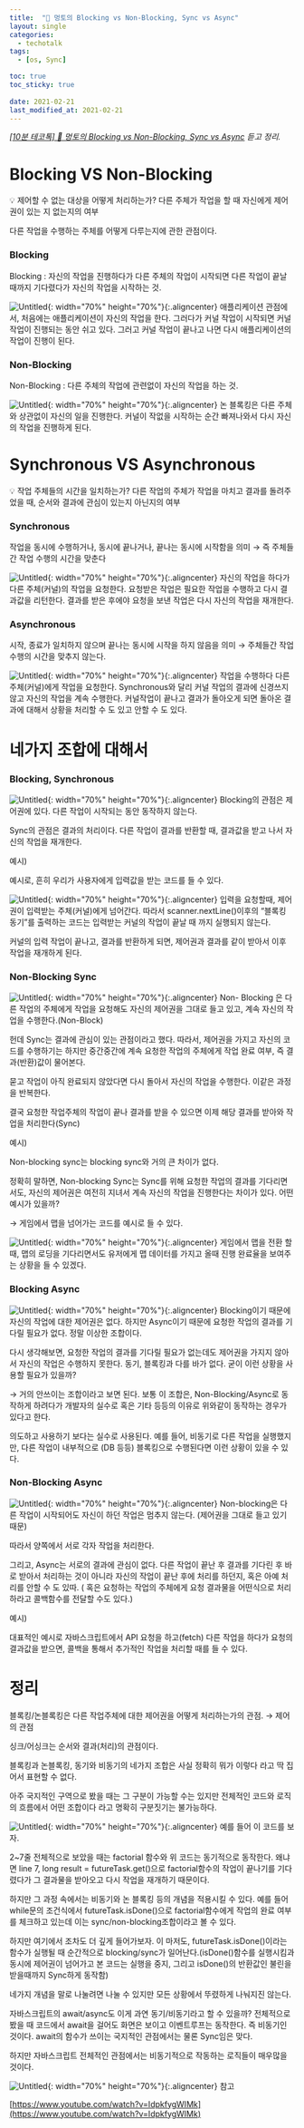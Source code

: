 ```yaml
---
title:  "🐰 멍토의 Blocking vs Non-Blocking, Sync vs Async"
layout: single
categories:
  - techotalk
tags:
  - [os, Sync]

toc: true
toc_sticky: true
 
date: 2021-02-21
last_modified_at: 2021-02-21
---
```




*[[10분 테코톡] 🐰 멍토의 Blocking vs Non-Blocking, Sync vs Async](https://www.youtube.com/watch?v=oEIoqGd-Sns&t=320s) 듣고 정리.*

# Blocking  VS Non-Blocking

<aside>
💡 제어할 수 없는 대상을 어떻게 처리하는가?
다른 주체가 작업을 할 때 자신에게 제어권이 있는 지 없는지의 여부

</aside>

다른 작업을 수행하는 주체를 어떻게 다루는지에 관한 관점이다.

### Blocking

Blocking : 자신의 작업을 진행하다가 다른 주체의 작업이 시작되면 다른 작업이 끝날 때까지 기다렸다가 자신의 작업을 시작하는 것.

![Untitled](./../../assets/img/%E1%84%86%E1%85%A5%E1%86%BC%E1%84%90%E1%85%A9%E1%84%8B%E1%85%B4%20Bl%207cd21/Untitled.png){: width="70%" height="70%"}{:.aligncenter}
애플리케이션 관점에서, 처음에는 애플리케이션이 자신의 작업을 한다. 그러다가 커널 작업이 시작되면 커널 작업이 진행되는 동안 쉬고 있다. 그러고 커널 작업이 끝나고 나면 다시 애플리케이션의 작업이 진행이 된다.

### Non-Blocking

Non-Blocking : 다른 주체의 작업에 관련없이 자신의 작업을 하는 것.

![Untitled](./../../assets/img/%E1%84%86%E1%85%A5%E1%86%BC%E1%84%90%E1%85%A9%E1%84%8B%E1%85%B4%20Bl%207cd21/Untitled%201.png){: width="70%" height="70%"}{:.aligncenter}
논 블록킹은 다른 주체와 상관없이 자신의 일을 진행한다. 커널이 작없을 시작하는 순간 빠져나와서 다시 자신의 작업을 진행하게 된다.

# Synchronous VS Asynchronous

<aside>
💡 작업 주체들의 시간을 일치하는가?
다른 작업의 주체가 작업을 마치고 결과를 돌려주었을 때, 순서와 결과에 관심이 있는지 아닌지의 여부

</aside>

### Synchronous

작업을 동시에 수행하거나, 동시에 끝나거나, 끝나는 동시에 시작함을 의미 → 즉 주체들간 작업 수행의 시간을 맞춘다

![Untitled](./../../assets/img/%E1%84%86%E1%85%A5%E1%86%BC%E1%84%90%E1%85%A9%E1%84%8B%E1%85%B4%20Bl%207cd21/Untitled%202.png){: width="70%" height="70%"}{:.aligncenter}
자신의 작업을 하다가 다른 주체(커널)의 작업을 요청한다. 요청받은 작업은 필요한 작업을 수행하고 다시 결과값을 리턴한다. 결과를 받은 후에야 요청을 보낸 작업은 다시 자신의 작업을 재개한다.

### Asynchronous

시작, 종료가 일치하지 않으며 끝나는 동시에 시작을 하지 않음을 의미 → 주체들간 작업 수행의 시간을 맞추지 않는다.

![Untitled](./../../assets/img/%E1%84%86%E1%85%A5%E1%86%BC%E1%84%90%E1%85%A9%E1%84%8B%E1%85%B4%20Bl%207cd21/Untitled%203.png){: width="70%" height="70%"}{:.aligncenter}
작업을 수행하다 다른 주체(커널)에게 작업을 요청한다. Synchronous와 달리 커널 작업의 결과에 신경쓰지 않고 자신의 작업을 계속 수행한다. 커널작업이 끝나고 결과가 돌아오게 되면 돌아온 결과에 대해서 상황을 처리할 수 도 있고 안할 수 도 있다.

# 네가지 조합에 대해서

### Blocking, Synchronous

![Untitled](./../../assets/img/%E1%84%86%E1%85%A5%E1%86%BC%E1%84%90%E1%85%A9%E1%84%8B%E1%85%B4%20Bl%207cd21/Untitled.png){: width="70%" height="70%"}{:.aligncenter}
Blocking의 관점은 제어권에 있다. 다른 작업이 시작되는 동안 동작하지 않는다.

Sync의 관점은 결과의 처리이다. 다른 작업이 결과를 반환할 때, 결과값을 받고 나서 자신의 작업을 재개한다.

예시)

예시로, 흔히 우리가 사용자에게 입력값을 받는 코드를 들 수 있다.

![Untitled](./../../assets/img/%E1%84%86%E1%85%A5%E1%86%BC%E1%84%90%E1%85%A9%E1%84%8B%E1%85%B4%20Bl%207cd21/Untitled%204.png){: width="70%" height="70%"}{:.aligncenter}
입력을 요청할때, 제어권이 입력받는 주체(커널)에게 넘어간다. 따라서 scanner.nextLine()이후의 “블록킹 동기”를 출력하는 코드는 입력받는 커널의 작업이 끝날 때 까지 실행되지 않는다.

커널의 입력 작업이 끝나고, 결과를 반환하게 되면, 제어권과 결과를 같이 받아서 이후 작업을 재개하게 된다. 

### Non-Blocking Sync

![Untitled](./../../assets/img/%E1%84%86%E1%85%A5%E1%86%BC%E1%84%90%E1%85%A9%E1%84%8B%E1%85%B4%20Bl%207cd21/Untitled%205.png){: width="70%" height="70%"}{:.aligncenter}
Non- Blocking 은 다른 작업의 주체에게 작업을 요청해도 자신의 제어권을 그대로 들고 있고, 계속 자신의 작업을 수행한다.(Non-Block)

헌데 Sync는 결과에 관심이 있는 관점이라고 했다. 따라서, 제어권을 가지고 자신의 코드를 수행하기는 하지만 중간중간에 계속 요청한 작업의 주체에게 작업 완료 여부, 즉 결과(반환)값이 물어본다.

묻고 작업이 아직 완료되지 않았다면 다시 돌아서 자신의 작업을 수행한다. 이같은 과정을 반복한다.

결국 요청한 작업주체의 작업이 끝나 결과를 받을 수 있으면 이제 해당 결과를 받아와 작업을 처리한다(Sync)

예시)

Non-blocking sync는 blocking sync와 거의 큰 차이가 없다.

정확히 말하면, Non-blocking Sync는 Sync를 위해 요청한 작업의 결과를 기다리면서도, 자신의 제어권은 여전히 지녀서 계속 자신의 작업을 진행한다는 차이가 있다. 어떤 예시가 있을까?

→ 게임에서 맵을 넘어가는 코드를 예시로 들 수 있다.

![Untitled](./../../assets/img/%E1%84%86%E1%85%A5%E1%86%BC%E1%84%90%E1%85%A9%E1%84%8B%E1%85%B4%20Bl%207cd21/Untitled%206.png){: width="70%" height="70%"}{:.aligncenter}
 게임에서 맵을 전환 할 때, 맵의 로딩을 기다리면서도 유저에게 맵 데이터를 가지고 올때 진행 완료율을 보여주는 상황을 들 수 있겠다.

### Blocking Async

![Untitled](./../../assets/img/%E1%84%86%E1%85%A5%E1%86%BC%E1%84%90%E1%85%A9%E1%84%8B%E1%85%B4%20Bl%207cd21/Untitled%207.png){: width="70%" height="70%"}{:.aligncenter}
Blocking이기 때문에 자신의 작업에 대한 제어권은 없다. 하지만 Async이기 때문에 요청한 작업의 결과를 기다릴 필요가 없다. 정말 이상한 조합이다.

다시 생각해보면, 요청한 작업의 결과를 기다릴 필요가 없는데도 제어권을 가지지 않아서 자신의 작업은 수행하지 못한다.  동기, 블록킹과 다를 바가 없다. 굳이 이런 상황을 사용할 필요가 있을까?

→ 거의 안쓰이는 조합이라고 보면 된다. 보통 이 조합은, Non-Blocking/Async로 동작하게 하려다가 개발자의 실수로 혹은 기타 등등의 이유로 위와같이 동작하는 경우가 있다고 한다.

의도하고 사용하기 보다는 실수로 사용된다. 예를 들어, 비동기로 다른 작업을 실행했지만, 다른 작업이 내부적으로 (DB 등등) 블록킹으로 수행된다면 이런 상황이 있을 수 있다.

### Non-Blocking Async

![Untitled](./../../assets/img/%E1%84%86%E1%85%A5%E1%86%BC%E1%84%90%E1%85%A9%E1%84%8B%E1%85%B4%20Bl%207cd21/Untitled%208.png){: width="70%" height="70%"}{:.aligncenter}
Non-blocking은 다른 작업이 시작되어도 자신이 하던 작업은 멈추지 않는다. (제어권을 그대로 들고 있기 때문)

따라서 양쪽에서 서로 각자 작업을 처리한다.

그리고, Async는 서로의 결과에 관심이 없다. 다른 작업이 끝난 후 결과를 기다린 후 바로 받아서 처리하는 것이 아니라 자신의 작업이 끝난 후에 처리를 하던지, 혹은 아예 처리를 안할 수 도 있따. ( 혹은 요청하는 작업의 주체에게 요청 결과물을 어떤식으로 처리하라고 콜백함수를 전달할 수도 있다.)

예시)

대표적인 예시로 자바스크립트에서 API 요청을 하고(fetch) 다른 작업을 하다가 요청의 결과값을 받으면, 콜백을 통해서 추가적인 작업을 처리할 때를 들 수 있다. 

# 정리

블록킹/논블록킹은 다른 작업주체에 대한 제어권을 어떻게 처리하는가의 관점. → 제어의 관점

싱크/어싱크는 순서와 결과(처리)의 관점이다.

블록킹과 논블록킹, 동기와 비동기의 네가지 조합은 사실 정확히 뭐가 이렇다 라고 딱 집어서 표현할 수 없다.

아주 국지적인 구역으로 봤을 때는 그 구분이 가능할 수는 있지만 전체적인 코드와 로직의 흐름에서 어떤 조합이다 라고 명확히 구분짓기는 불가능하다.

![Untitled](./../../assets/img/%E1%84%86%E1%85%A5%E1%86%BC%E1%84%90%E1%85%A9%E1%84%8B%E1%85%B4%20Bl%207cd21/Untitled%209.png){: width="70%" height="70%"}{:.aligncenter}
예를 들어 이 코드를 보자. 

2~7줄 전체적으로 보았을 때는 factorial 함수와 위 코드는 동기적으로 동작한다. 왜냐면 line 7, long result = futureTask.get()으로 factorial함수의 작업이 끝나기를 기다렸다가 그 결과물을 받아오고 다시 작업을 재개하기 때문이다.

하지만 그 과정 속에서는 비동기와 논 블록킹 등의 개념을 적용시킬 수 있다.  예를 들어 while문의 조건식에서 futureTask.isDone()으로 factorial함수에게 작업의 완료 여부를 체크하고 있는데 이는 sync/non-blocking조합이라고 볼 수 있다. 

하지만 여기에서 조차도 더 깊게 들어가보자. 이 마저도, futureTask.isDone()이라는 함수가 실행될 때 순간적으로 blocking/sync가 일어난다.(isDone()함수를 실행시킴과 동시에 제어권이 넘어가고 본 코드는 실행을 중지, 그리고 isDone()의 반환값인 불린을 받을때까지 Sync하게 동작함)

네가지 개념을 말로 나눌려면 나눌 수 있지만 모든 상황에서 뚜렸하게 나눠지진 않는다. 

자바스크립트의 await/async도  이게 과연 동기/비동기라고 할 수 있을까? 전체적으로 봤을 때 코드에서 await을 걸어도 화면은 보이고 이벤트루프는 동작한다. 즉 비동기인 것이다. await의 함수가 쓰이는 국지적인 관점에서는 물론 Sync임은 맞다. 

하지만 자바스크립트 전체적인 관점에서는 비동기적으로 작동하는 로직들이 매우많을 것이다.

![Untitled](./../../assets/img/%E1%84%86%E1%85%A5%E1%86%BC%E1%84%90%E1%85%A9%E1%84%8B%E1%85%B4%20Bl%207cd21/Untitled%2010.png){: width="70%" height="70%"}{:.aligncenter}
참고

[https://www.youtube.com/watch?v=IdpkfygWIMk](https://www.youtube.com/watch?v=IdpkfygWIMk)